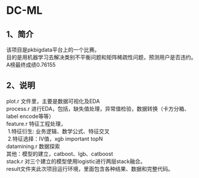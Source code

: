 # DC-ML
## 1、简介
该项目是pkbigdata平台上的一个比赛。<br>
目的是用机器学习去解决类别不平衡问题和矩阵稀疏性问题，预测用户是否违约。<br>
A榜最终成绩0.76155<br>
## 2、说明
plot.r 文件里，主要是数据可视化及EDA<br>
process.r 进行EDA，包括，缺失值处理，异常值检验，数据转换（卡方分箱、label encode等等）<br>
feature.r 特征工程处理，<br>
&nbsp;1.特征衍生: 业务逻辑、数学公式、特征交叉<br>
&nbsp;2.特征选择：IV值，xgb important topN<br>
datamining.r 数据探索<br>
其他：模型的建立，catboot、lgb、catboost<br>
stack.r 对三个建立的模型使用logistic进行两层stack融合。<br>
result文件夹此次项目运行环境，里面包含各种结果、数据和完整代码。<br>
